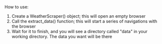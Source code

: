 How to use:
  1. Create a WeatherScraper() object; this will open an empty browser
  2. Call the extract_data() function; this will start a series of navigations with the browser
  3. Wait for it to finish, and you will see a directory called "data" in your working directory. 
     The data you want will be there
